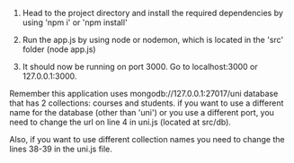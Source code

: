 1. Head to the project directory and install the required dependencies by using 'npm i' or 'npm install'

2. Run the app.js by using node or nodemon, which is located in the 'src' folder (node app.js)

3. It should now be running on port 3000. Go to localhost:3000 or 127.0.0.1:3000.

Remember this application uses mongodb://127.0.0.1:27017/uni database that has 2 collections: courses and students.
if you want to use a different name for the database (other than 'uni') or you use a different port, you need to change the url on line 4 in uni.js (located at src/db).

Also, if you want to use different collection names you need to change the lines 38-39 in the uni.js file. 